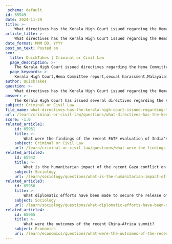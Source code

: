 ```yaml
---
_schema: default
id: 65949
date: 2024-11-29
title: >-
    What directives has the Kerala High Court issued regarding the Hema Committee report?
article_title: >-
    What directives has the Kerala High Court issued regarding the Hema Committee report?
date_format: MMM DD, YYYY
post_on_text: Posted on
seo:
  title: QuickTakes | Criminal or Civil Law
  page_description: >-
    The Kerala High Court issued directives regarding the Hema Committee report addressing sexual harassment in the Malayalam film industry, emphasizing report submission, involvement of the Women's Commission, SIT formation, and criticizing government inaction.
  page_keywords: >-
    Kerala High Court,Hema Committee report,sexual harassment,Malayalam film industry,State Government,report submission,Women's Commission,SIT directives,investigation,nodal officer,government response
author: QuickTakes
question: >-
    What directives has the Kerala High Court issued regarding the Hema Committee report?
answer: >-
    The Kerala High Court has issued several directives regarding the Hema Committee report, which was formed to investigate allegations of sexual harassment and abuse within the Malayalam film industry. Here are the key directives:\n\n1. **Submission of the Report**: The Kerala High Court has directed the State Government to present the entire Justice Hema Committee Report, including any redacted portions, before the court in a sealed cover. This directive emphasizes the court's intention to review the full report to determine if any cognizable offenses are disclosed.\n\n2. **Involvement of the Kerala State Women's Commission**: The court has taken steps to involve the Kerala State Women's Commission in the proceedings, indicating a collaborative approach to addressing the issues raised in the report.\n\n3. **Special Investigation Team (SIT) Directives**: The court has instructed the SIT, which is probing offenses related to the report, to nominate a nodal officer. This officer is tasked with preventing alleged intimidation of individuals involved in the investigation.\n\n4. **Reporting Requirements**: The SIT is also required to submit a report detailing the actions taken by the nominated nodal officer at the next hearing, which is scheduled for December 11, 2024. This requirement aims to ensure accountability and transparency in the investigation process.\n\n5. **Criticism of Government Response**: The Kerala High Court has criticized the state government for its "alarmingly lethargic" response to the Hema Committee report, highlighting the need for prompt action in addressing the serious allegations of sexual misconduct within the film industry.\n\nThese directives reflect the court's commitment to ensuring that the findings of the Hema Committee are thoroughly examined and that appropriate actions are taken in response to the allegations of sexual exploitation and harassment.
subject: Criminal or Civil Law
file_name: what-directives-has-the-kerala-high-court-issued-regarding-the-hema-committee-report.md
url: /learn/criminal-or-civil-law/questions/what-directives-has-the-kerala-high-court-issued-regarding-the-hema-committee-report
score: -1.0
related_article1:
    id: 65961
    title: >-
        What were the findings of the recent FATF evaluation of India's compliance?
    subject: Criminal or Civil Law
    url: /learn/criminal-or-civil-law/questions/what-were-the-findings-of-the-recent-fatf-evaluation-of-indias-compliance
related_article2:
    id: 65942
    title: >-
        What is the humanitarian impact of the recent Gaza conflict on civilians?
    subject: Sociology
    url: /learn/sociology/questions/what-is-the-humanitarian-impact-of-the-recent-gaza-conflict-on-civilians
related_article3:
    id: 65956
    title: >-
        What diplomatic efforts have been made to secure the release of Indians from the Russian army?
    subject: Sociology
    url: /learn/sociology/questions/what-diplomatic-efforts-have-been-made-to-secure-the-release-of-indians-from-the-russian-army
related_article4:
    id: 65965
    title: >-
        What were the outcomes of the recent China-Africa summit?
    subject: Economics
    url: /learn/economics/questions/what-were-the-outcomes-of-the-recent-chinaafrica-summit
---
```


&nbsp;